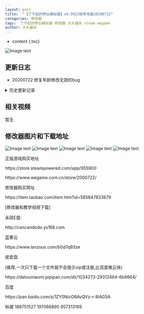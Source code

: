 ```yaml
---
layout: post
title:  "【了不起的修仙模拟器】v0.9922版修改器20200722"
categories: 修改器
tags:  了不起的修仙模拟器 修改器 大头猫米 steam wegame
author: 大头猫米
---
```


* content
{:toc}

![Image text](https://datoumaomi.github.io/pic/LLL/L-了不起的修仙模拟器/logo.JPG)

##  更新日志

 - 20200722  修复年龄修改无效的bug




<details>
<summary>历史更新记录</summary>
<p></p>
* 暂无
<p></p>
</details>

## 相关视频
暂无

## 修改器图片和下载地址

![Image text](https://datoumaomi.github.io/pic/LLL/L-了不起的修仙模拟器/2020-07-22_223128.jpg)
![Image text](https://datoumaomi.github.io/pic/LLL/L-了不起的修仙模拟器/2020-07-22_223131.jpg)
![Image text](https://datoumaomi.github.io/pic/LLL/L-了不起的修仙模拟器/2020-07-22_223133.jpg)
![Image text](https://datoumaomi.github.io/pic/LLL/L-了不起的修仙模拟器/2020-07-22_223135.jpg)
![Image text](https://datoumaomi.github.io/pic/LLL/L-了不起的修仙模拟器/2020-07-22_223137.jpg)

<p>正版游戏购买地址</p>
<p>https://store.steampowered.com/app/955900</p>
<p>https://www.wegame.com.cn/store/2000722/</p>
<p></p>
<p>修改器购买网址</p>
<p>https://item.taobao.com/item.htm?id=585847833679</p>
<p></p>
<p>[修改器和教学视频下载]</p>
<p>永硕E盘:</p>
<p>http://cancandodo.ys168.com</p>
<p></p>
<p>蓝奏云</p>
<p>https://www.lanzous.com/b0d7q93ze</p>
<p></p>
<p>皮皮盘</p>
<p>(推荐,一次只下载一个文件就不会提示vip或注册,比百度微云快)</p>
<p>https://datoumaomi.pipipan.com/dir/1034273-29312464-6b6664/</p>
<p></p>
<p>百度</p>
<p>https://pan.baidu.com/s/1ZY0NicO6AvQVz-r-8iAG5A</p>
<p></p>
<p>秋裙 188751527 197066890 957313169</p>
